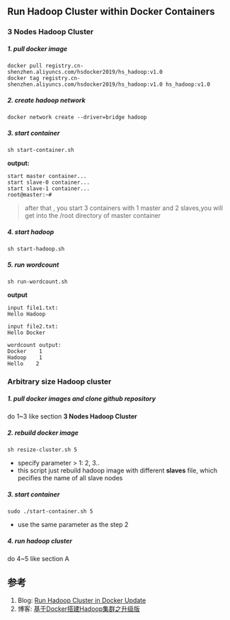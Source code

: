 ## Run Hadoop Cluster within Docker Containers

### 3 Nodes Hadoop Cluster

##### 1. pull docker image 

```
docker pull registry.cn-shenzhen.aliyuncs.com/hsdocker2019/hs_hadoop:v1.0
docker tag registry.cn-shenzhen.aliyuncs.com/hsdocker2019/hs_hadoop:v1.0 hs_hadoop:v1.0
```

##### 2. create hadoop network

```
docker network create --driver=bridge hadoop
```

##### 3. start container

```
sh start-container.sh
```

**output:**
```
start master container...
start slave-0 container...
start slave-1 container...
root@master:~# 
```

>after that , you start 3 containers with 1 master and 2 slaves,you will get into the /root directory of master container

##### 4. start hadoop

```
sh start-hadoop.sh
```

##### 5. run wordcount
```
sh run-wordcount.sh
```

**output**

```
input file1.txt:
Hello Hadoop

input file2.txt:
Hello Docker

wordcount output:
Docker    1
Hadoop    1
Hello    2
```

### Arbitrary size Hadoop cluster

##### 1. pull docker images and clone github repository

do 1~3 like section **3 Nodes Hadoop Cluster**

##### 2. rebuild docker image

```
sh resize-cluster.sh 5
```
- specify parameter > 1: 2, 3..
- this script just rebuild hadoop image with different **slaves** file, which pecifies the name of all slave nodes


##### 3. start container

```
sudo ./start-container.sh 5
```
- use the same parameter as the step 2

##### 4. run hadoop cluster 

do 4~5 like section A

## 参考
1. Blog: [Run Hadoop Cluster in Docker Update](http://kiwenlau.com/2016/06/26/hadoop-cluster-docker-update-english/)
1. 博客: [基于Docker搭建Hadoop集群之升级版](http://kiwenlau.com/2016/06/12/160612-hadoop-cluster-docker-update/)